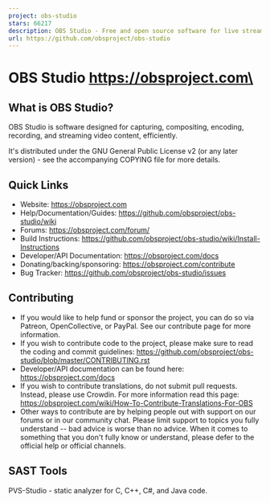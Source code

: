 ```yaml
---
project: obs-studio
stars: 66217
description: OBS Studio - Free and open source software for live streaming and screen recording
url: https://github.com/obsproject/obs-studio
---
```


OBS Studio <https://obsproject.com\>
====================================

What is OBS Studio?
-------------------

OBS Studio is software designed for capturing, compositing, encoding, recording, and streaming video content, efficiently.

It's distributed under the GNU General Public License v2 (or any later version) - see the accompanying COPYING file for more details.

Quick Links
-----------

-   Website: https://obsproject.com
-   Help/Documentation/Guides: https://github.com/obsproject/obs-studio/wiki
-   Forums: https://obsproject.com/forum/
-   Build Instructions: https://github.com/obsproject/obs-studio/wiki/Install-Instructions
-   Developer/API Documentation: https://obsproject.com/docs
-   Donating/backing/sponsoring: https://obsproject.com/contribute
-   Bug Tracker: https://github.com/obsproject/obs-studio/issues

Contributing
------------

-   If you would like to help fund or sponsor the project, you can do so via Patreon, OpenCollective, or PayPal. See our contribute page for more information.
-   If you wish to contribute code to the project, please make sure to read the coding and commit guidelines: https://github.com/obsproject/obs-studio/blob/master/CONTRIBUTING.rst
-   Developer/API documentation can be found here: https://obsproject.com/docs
-   If you wish to contribute translations, do not submit pull requests. Instead, please use Crowdin. For more information read this page: https://obsproject.com/wiki/How-To-Contribute-Translations-For-OBS
-   Other ways to contribute are by helping people out with support on our forums or in our community chat. Please limit support to topics you fully understand -- bad advice is worse than no advice. When it comes to something that you don't fully know or understand, please defer to the official help or official channels.

SAST Tools
----------

PVS-Studio - static analyzer for C, C++, C#, and Java code.
